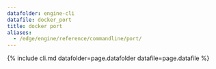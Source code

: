 ```yaml
---
datafolder: engine-cli
datafile: docker_port
title: docker port
aliases:
  - /edge/engine/reference/commandline/port/
---
```

<!--
This page is automatically generated from Docker's source code. If you want to
suggest a change to the text that appears here, open a ticket or pull request
in the source repository on GitHub:

https://github.com/docker/cli
-->
{% include cli.md datafolder=page.datafolder datafile=page.datafile %}

